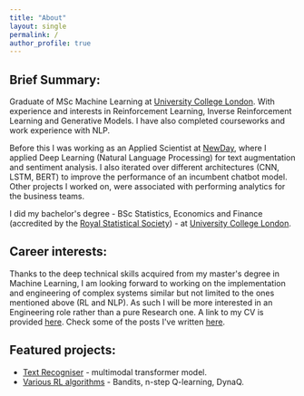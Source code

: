 ```yaml
---
title: "About"
layout: single
permalink: /
author_profile: true
---
```


## Brief Summary:
Graduate of MSc Machine Learning at [University College London](https://www.ucl.ac.uk). With experience and interests in Reinforcement Learning, Inverse Reinforcement Learning and Generative Models. I have also completed courseworks and work experience with NLP.

Before this I was working as an Applied Scientist at [NewDay](https://www.newday.co.uk/), where I applied Deep Learning (Natural Language Processing) for text augmentation and sentiment analysis. I also iterated over different architectures (CNN, LSTM, BERT) to improve the performance of an incumbent chatbot model. Other projects I worked on, were associated with performing analytics for the business teams.

I did my bachelor's degree - BSc Statistics, Economics and Finance (accredited by the [Royal Statistical Society](https://rss.org.uk/)) - at [University College London](https://www.ucl.ac.uk).

## Career interests:
Thanks to the deep technical skills acquired from my master's degree in Machine Learning, I am looking forward to working on the implementation and engineering of complex systems similar but not limited to the ones mentioned above (RL and NLP). As such I will be more interested in an Engineering role rather than a pure Research one. A link to my CV is provided [here](https://drive.google.com/file/d/1do7QXU0YihEKBRWu6JCEq0VIz_WQd2Gv/view?usp=sharing). Check some of the posts I've written [here](https://mariovas3.github.io/posts_list).

## Featured projects:
* <a href="https://github.com/mariovas3/text-recogniser" alt="link to text-recogniser repo">Text Recogniser</a> - multimodal transformer model.
* <a href="https://github.com/mariovas3/rl-algos" alt="link to rl-algos repo">Various RL algorithms</a> - Bandits, n-step Q-learning, DynaQ.

